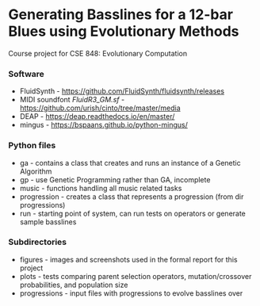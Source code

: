 # Generating Basslines for a 12-bar Blues using Evolutionary Methods
Course project for CSE 848: Evolutionary Computation

### Software
* FluidSynth - https://github.com/FluidSynth/fluidsynth/releases
* MIDI soundfont *FluidR3_GM.sf* - https://github.com/urish/cinto/tree/master/media
* DEAP - https://deap.readthedocs.io/en/master/
* mingus - https://bspaans.github.io/python-mingus/

### Python files
* ga - contains a class that creates and runs an instance of a Genetic Algorithm
* gp - use Genetic Programming rather than GA, incomplete
* music - functions handling all music related tasks
* progression - creates a class that represents a progression (from dir progressions)
* run - starting point of system, can run tests on operators or generate sample basslines

### Subdirectories
* figures - images and screenshots used in the formal report for this project
* plots - tests comparing parent selection operators, mutation/crossover probabilities, and population size
* progressions - input files with progressions to evolve basslines over
